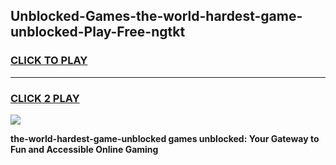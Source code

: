 
## Unblocked-Games-the-world-hardest-game-unblocked-Play-Free-ngtkt
<h3>
<a href="https://premium76.site?title=the-world-hardest-game-unblocked&ref=19M">CLICK TO PLAY</a></h3>
<hr>

<h3>
<a href="https://premium76.site?title=the-world-hardest-game-unblocked&ref=19M">CLICK 2 PLAY</a>
  
</h3>

<a href="https://premium76.site?title=the-world-hardest-game-unblocked&ref=19M"><img src="https://clearcache.store/games.png"></a>


**the-world-hardest-game-unblocked games unblocked: Your Gateway to Fun and Accessible Online Gaming**
